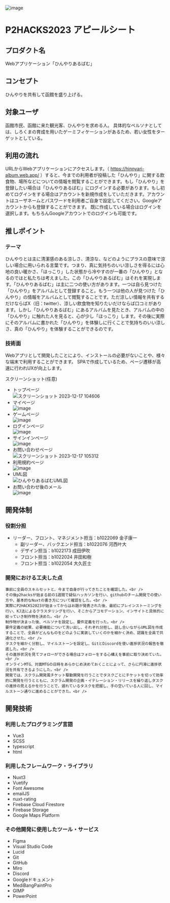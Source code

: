![image](https://github.com/p2hacks2023/pre-03/assets/118804479/9e8f6e48-4ac1-4c37-9b0d-a041d56efdb6)
# P2HACKS2023 アピールシート 

## プロダクト名  
Webアプリケーション「ひんやりあるばむ」

## コンセプト  
ひんやりを共有して函館を盛り上げる。

## 対象ユーザ  
函館市民、函館に来た観光客、ひんやりを求める人。
具体的なペルソナとしては、しろくまの育成を用いたゲーミフィケーションがあるため、若い女性をターゲットとしている。

## 利用の流れ  
URLからWebアプリケーションにアクセスします。（ https://hinnyari-album.web.app/ ）すると、今までの利用者が投稿した「ひんやり」に関する飲食物、場所などについての情報を閲覧することができます。もし「ひんやり」を登録したい場合は「ひんやりあるばむ」にログインする必要があります。もし初めてログインをする場合はアカウントを新規作成をしていただきます。アカウントはユーザネームとパスワードを利用者ご自身で設定してください。Googleアカウントからも登録することができます。 既に作成している場合はログインを選択します。もちろんGoogleアカウントでのログインも可能です。

## 推しポイント  
### テーマ
ひんやりとは主に清潔感のある涼しさ、清涼な、などのようにプラスの意味で涼しい場合に用いられる言葉です。つまり、真に気持ちのいい涼しさを得るには心地の良い暖かさ、「ほっこり」した状態から冷やすのが一番の「ひんやり」となるのではと私たちは考えました。この「ひんやりあるばむ」はそれを実現します。「ひんやりあるばむ」は主に二つの使い方があります。一つは自ら見つけた「ひんやり」をアルバムとして登録すること。もう一つは他の人が見つけた「ひんやり」の情報をアルバムとして閲覧することです。ただ涼しい情報を共有するだけならばX（旧：twitter）、涼しい飲食物を知りたいだけならば口コミがあります。しかし「ひんやりあるばむ」にあるアルバムを見たとき、アルバムの中の「ひんやり」に触れた人を見ると、心が少し「ほっこり」します。その後に実際にそのアルバムに書かれた「ひんやり」を体験しに行くことで気持ちのいい涼しさ、真の「ひんやり」を体験することができるのです。
### 技術面
Webアプリとして開発したことにより、インストールの必要がないことや、様々な端末で利用することができます。
SPAで作成しているため、ページ遷移が高速に行われUXが向上します。

スクリーンショット(任意)  
- トップページ
<br />![スクリーンショット 2023-12-17 104606](https://github.com/p2hacks2023/pre-03/assets/118804479/490b9f8a-621f-4687-aec6-1a662bdb465a)
- マイページ
<br />![image](https://github.com/p2hacks2023/pre-03/assets/118804479/1a8d16f5-a147-4bba-a3cf-7f5d954ffd62)
- ゲームページ
<br />![image](https://github.com/p2hacks2023/pre-03/assets/118804479/50a2543e-15f2-4f7e-9082-001f77356a3e)
- ログインページ
<br />![image](https://github.com/p2hacks2023/pre-03/assets/118804479/b5c9aa6b-1bdd-461d-b1c0-571be9a4ea6f)
- サインインページ
<br />![image](https://github.com/p2hacks2023/pre-03/assets/118804479/efb3ccaf-3231-496e-8d22-ff98f7a15a93)
- お問い合わせページ
<br />![スクリーンショット 2023-12-17 105312](https://github.com/p2hacks2023/pre-03/assets/118804479/fcb5df07-10fe-420f-8559-884efc9e7018)
- 利用規約ページ
<br />![image](https://github.com/p2hacks2023/pre-03/assets/118804479/b1ebeae9-e8bb-4013-8450-4ca3faea8665)
- UML図
<br />![ひんやりあるばむUML図](https://github.com/p2hacks2023/post-03/assets/120097886/495d32fa-cc46-46d2-8155-2ab1f5594688)
- お問い合わせ後のメール
<br />![image](https://github.com/p2hacks2023/pre-03/assets/118804479/1b994ccf-62bc-43f3-ab82-1033d8e7cc67)





## 開発体制  

### 役割分担  
- リーダー、フロント、マネジメント担当：b1022069 金子康一
    - 副リーダー、バックエンド担当：b1022076 河西叶大
    - デザイン担当：b1022173 成田伊吹
    - フロント担当：b1022024 井田和樹
    - フロント担当：b1022054 大久匠士　

### 開発における工夫した点  
    事前に全員のスキルセットと、今まで自身が行ってきたことを確認した。<br />
    その後p2hacksが始まる前の1週間で疑似ハッカソンを行い、githubのチーム開発での使い方や、基本的なNuxtの書き方について確認をした。<br />
    実際にP2HACKS2023が始まってからはお題が発表された後、最初にブレインストーミングを行い、KJ法によるクラスタリングを行い、そこからアコモデーション、インサイトと具体的に絞っていき制作物を決めた。<br />
    制作物が決まった後、ペルソナを設定し、要件定義を行った。<br />
    要件定義の結果、必要機能について洗い出し、それぞれ分担し、話し合いながらUML図を作成することで、全員がどんなものをどのように実装していくのかを細かく決め、認識を全員で共通化させた。<br />
    タスクを細かく分割し、マイルストーンを設定し、GitとDiscordを使い進捗状況の報告を徹底した。<br />
    その進捗状況を見てフォローができる場合はフォローをする心構えを事前に取り決めていた。<br />
    オンラインMTG、対面MTGの日時をあらかじめ決めておくことによって、さらに円滑に進捗状況を共有できるようにした。<br />
    開発では、スクラム開発風チケット駆動開発を行うことでタスクごとにチケットを切って効率的に開発を行うとともに、スクラム開発の企画・イテレーション・リリースを繰り返しタスクの進捗の見えるかを行うことで、遅れているタスクを把握し、手の空いている人に回し、マイルストーン通りに進めることができた。<br />

## 開発技術 

### 利用したプログラミング言語  
- Vue3
- SCSS
- typescript
- html

### 利用したフレームワーク・ライブラリ  
- Nuxt3
- Vuetify
- Font Awesome
- emailJS
- nuxt-rating
- Firebase Cloud Firestore
- Firebase Storage
- Google Maps Platform

### その他開発に使用したツール・サービス
- Figma
- Visual Studio Code
- Lucid
- Git
- GitHub
- Miro
- Discord
- Googleドキュメント
- MediBangPaintPro
- GIMP
- PowerPoint
